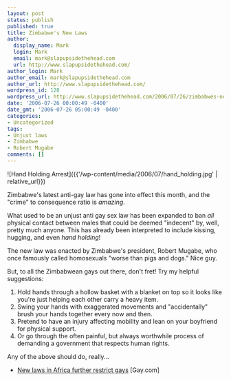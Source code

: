 ```yaml
---
layout: post
status: publish
published: true
title: Zimbabwe's New Laws
author:
  display_name: Mark
  login: Mark
  email: mark@slapupsidethehead.com
  url: http://www.slapupsidethehead.com/
author_login: Mark
author_email: mark@slapupsidethehead.com
author_url: http://www.slapupsidethehead.com/
wordpress_id: 128
wordpress_url: http://www.slapupsidethehead.com/2006/07/26/zimbabwes-new-laws/
date: '2006-07-26 00:00:49 -0400'
date_gmt: '2006-07-26 05:00:49 -0400'
categories:
- Uncategorized
tags:
- Unjust laws
- Zimbabwe
- Robert Mugabe
comments: []
---
```

![Hand Holding Arrest]({{'/wp-content/media/2006/07/hand_holding.jpg' | relative_url}})

Zimbabwe's latest anti-gay law has gone into effect this month, and the "crime" to consequence ratio is _amazing_.

What used to be an unjust anti gay sex law has been expanded to ban _all_ physical contact between males that could be deemed "indecent" by, well, pretty much anyone. This has already been interpreted to include kissing, hugging, and even _hand holding_!

The new law was enacted by Zimbabwe's president, Robert Mugabe, who once famously called homosexuals "worse than pigs and dogs." Nice guy.

But, to all the Zimbabwean gays out there, don't fret! Try my helpful suggestions:

1. Hold hands through a hollow basket with a blanket on top so it looks like you're just helping each other carry a heavy item.
2. Swing your hands with exaggerated movements and "accidentally" brush your hands together every now and then.
3. Pretend to have an injury affecting mobility and lean on your boyfriend for physical support.
4. Or go through the often painful, but always worthwhile process of demanding a government that respects human rights.

Any of the above should do, really...

- [New laws in Africa further restrict gays](http://www.gay.com/news/election/article.html?2006/07/20/3) [Gay.com]
